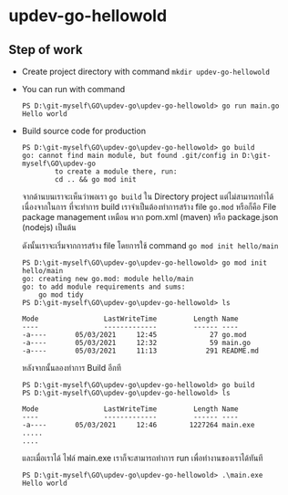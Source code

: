 # updev-go-hellowold

## Step of work
- Create project directory with command ``mkdir updev-go-hellowold``
- You can run with command
    ```
    PS D:\git-myself\GO\updev-go\updev-go-hellowold> go run main.go
    Hello world
    ```
- Build source code for production 

    ```
    PS D:\git-myself\GO\updev-go\updev-go-hellowold> go build
    go: cannot find main module, but found .git/config in D:\git-myself\GO\updev-go
            to create a module there, run:
            cd .. && go mod init
    ```
    จากด้านบนเราจะเห็นว่าพอเรา ``go build`` ใน Directory project แต่ไม่สามารถทำได้ เนื่องจากในการ ที่จะทำการ build เราจำเป็นต้องทำการสร้าง file ``go.mod`` หรือก็คือ File package management เหมือน พวก pom.xml (maven) หรือ package.json (nodejs) เป็นต้น

    ดังนั้นเราจะเริ่มจากการสร้าง file โดยการใช้ command ``go mod init hello/main``

    ```
    PS D:\git-myself\GO\updev-go\updev-go-hellowold> go mod init hello/main
    go: creating new go.mod: module hello/main
    go: to add module requirements and sums:
        go mod tidy
    PS D:\git-myself\GO\updev-go\updev-go-hellowold> ls 

    Mode                LastWriteTime         Length Name
    ----                -------------         ------ ----
    -a----       05/03/2021     12:45             27 go.mod
    -a----       05/03/2021     12:32             59 main.go
    -a----       05/03/2021     11:13            291 README.md
    ```
    หลังจากนั้นลองทำการ Build อีกที

    ```
    PS D:\git-myself\GO\updev-go\updev-go-hellowold> go build
    PS D:\git-myself\GO\updev-go\updev-go-hellowold> ls

    Mode                LastWriteTime         Length Name
    ----                -------------         ------ ----
    -a----       05/03/2021     12:46        1227264 main.exe
    .....
    ....

    ```
    และเมื่อเราได้ ไฟล์ main.exe เราก็จะสามารถทำการ run เพื่อทำงานของเราได้ทันที

    ``` 
    PS D:\git-myself\GO\updev-go\updev-go-hellowold> .\main.exe
    Hello world
    ```
